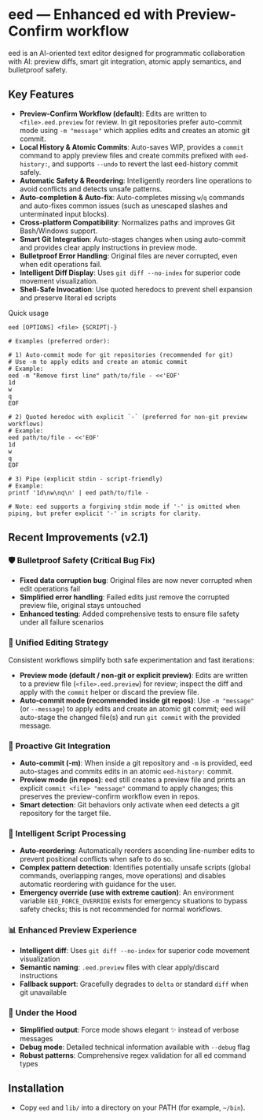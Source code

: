 # eed — Enhanced ed with Preview-Confirm workflow

eed is an AI-oriented text editor designed for programmatic collaboration with AI: preview diffs, smart git integration, atomic apply semantics, and bulletproof safety.

## Key Features

- **Preview-Confirm Workflow (default)**: Edits are written to `<file>.eed.preview` for review. In git repositories prefer auto-commit mode using `-m "message"` which applies edits and creates an atomic git commit.
- **Local History & Atomic Commits**: Auto-saves WIP, provides a `commit` command to apply preview files and create commits prefixed with `eed-history:`, and supports `--undo` to revert the last eed-history commit safely.
- **Automatic Safety & Reordering**: Intelligently reorders line operations to avoid conflicts and detects unsafe patterns.
- **Auto-completion & Auto-fix**: Auto-completes missing `w`/`q` commands and auto-fixes common issues (such as unescaped slashes and unterminated input blocks).
- **Cross-platform Compatibility**: Normalizes paths and improves Git Bash/Windows support.
- **Smart Git Integration**: Auto-stages changes when using auto-commit and provides clear apply instructions in preview mode.
- **Bulletproof Error Handling**: Original files are never corrupted, even when edit operations fail.
- **Intelligent Diff Display**: Uses `git diff --no-index` for superior code movement visualization.
- **Shell-Safe Invocation**: Use quoted heredocs to prevent shell expansion and preserve literal ed scripts

Quick usage
```
eed [OPTIONS] <file> {SCRIPT|-}

# Examples (preferred order):

# 1) Auto-commit mode for git repositories (recommended for git)
# Use -m to apply edits and create an atomic commit
# Example:
eed -m "Remove first line" path/to/file - <<'EOF'
1d
w
q
EOF

# 2) Quoted heredoc with explicit `-` (preferred for non-git preview workflows)
# Example:
eed path/to/file - <<'EOF'
1d
w
q
EOF

# 3) Pipe (explicit stdin - script-friendly)
# Example:
printf '1d\nw\nq\n' | eed path/to/file -

# Note: eed supports a forgiving stdin mode if '-' is omitted when piping, but prefer explicit '-' in scripts for clarity.
```

## Recent Improvements (v2.1)

### 🛡️ Bulletproof Safety (Critical Bug Fix)
- **Fixed data corruption bug**: Original files are now never corrupted when edit operations fail
- **Simplified error handling**: Failed edits just remove the corrupted preview file, original stays untouched
- **Enhanced testing**: Added comprehensive tests to ensure file safety under all failure scenarios

### 🎯 Unified Editing Strategy
Consistent workflows simplify both safe experimentation and fast iterations:
- **Preview mode (default / non-git or explicit preview)**: Edits are written to a preview file (`<file>.eed.preview`) for review; inspect the diff and apply with the `commit` helper or discard the preview file.
- **Auto-commit mode (recommended inside git repos)**: Use `-m "message"` (or `--message`) to apply edits and create an atomic git commit; eed will auto-stage the changed file(s) and run `git commit` with the provided message.

### 🚀 Proactive Git Integration
- **Auto-commit (-m)**: When inside a git repository and `-m` is provided, eed auto-stages and commits edits in an atomic `eed-history:` commit.
- **Preview mode (in repos)**: eed still creates a preview file and prints an explicit `commit <file> "message"` command to apply changes; this preserves the preview-confirm workflow even in repos.
- **Smart detection**: Git behaviors only activate when eed detects a git repository for the target file.

### 🧠 Intelligent Script Processing
- **Auto-reordering**: Automatically reorders ascending line-number edits to prevent positional conflicts when safe to do so.
- **Complex pattern detection**: Identifies potentially unsafe scripts (global commands, overlapping ranges, move operations) and disables automatic reordering with guidance for the user.
- **Emergency override (use with extreme caution)**: An environment variable `EED_FORCE_OVERRIDE` exists for emergency situations to bypass safety checks; this is not recommended for normal workflows.

### 📊 Enhanced Preview Experience
- **Intelligent diff**: Uses `git diff --no-index` for superior code movement visualization
- **Semantic naming**: `.eed.preview` files with clear apply/discard instructions
- **Fallback support**: Gracefully degrades to `delta` or standard `diff` when git unavailable

### 🔧 Under the Hood
- **Simplified output**: Force mode shows elegant ✨ instead of verbose messages
- **Debug mode**: Detailed technical information available with `--debug` flag
- **Robust patterns**: Comprehensive regex validation for all ed command types

## Installation
- Copy `eed` and `lib/` into a directory on your PATH (for example, `~/bin`).
